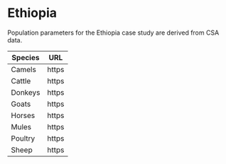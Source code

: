 # Ethiopia

<p>
Population parameters for the Ethiopia case study are derived from CSA data.
</p>

| Species | URL |
| --- | --- |
Camels | https |//gbads-eth.s3.ca-central-1.amazonaws.com/CSA/camels-region-instructions.pdf
Cattle | https |//gbads-eth.s3.ca-central-1.amazonaws.com/CSA/cattle-region-instructions.pdf
Donkeys | https |//gbads-eth.s3.ca-central-1.amazonaws.com/CSA/donkeys-region-instructions.pdf
Goats | https |//gbads-eth.s3.ca-central-1.amazonaws.com/CSA/goats-region-instructions.pdf
Horses | https |//gbads-eth.s3.ca-central-1.amazonaws.com/CSA/horses-region-instructions.pdf
Mules | https |//gbads-eth.s3.ca-central-1.amazonaws.com/CSA/mules-region-instructions.pdf
Poultry | https |//gbads-eth.s3.ca-central-1.amazonaws.com/CSA/poultry-region-instructions.pdf
Sheep | https |//gbads-eth.s3.ca-central-1.amazonaws.com/CSA/sheep-region-instructions.pdf
